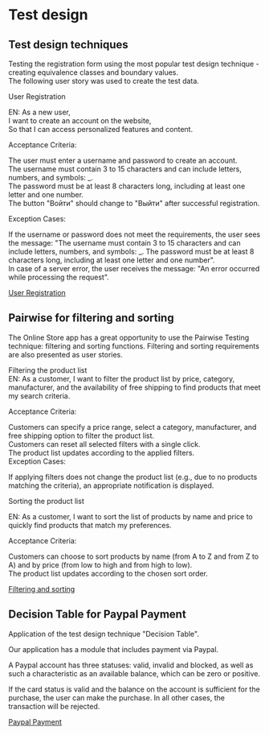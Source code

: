 # Test design
## Test design techniques  
Testing the registration form using the most popular test design technique - creating equivalence classes and boundary values.  
The following user story was used to create the test data.  

User Registration  

EN: As a new user,  
I want to create an account on the website,  
So that I can access personalized features and content.  

Acceptance Criteria:  

The user must enter a username and password to create an account.  
The username must contain 3 to 15 characters and can include letters, numbers, and symbols: _.  
The password must be at least 8 characters long, including at least one letter and one number.  
The button "Войти" should change to "Выйти" after successful registration.  

Exception Cases:  

If the username or password does not meet the requirements, the user sees the message: "The username must contain 3 to 15 characters and can include letters, numbers, and symbols: _. The password must be at least 8 characters long, including at least one letter and one number".  
In case of a server error, the user receives the message: "An error occurred while processing the request".  

[User Registration](https://github.com/Tokarevael/Testdesign/blob/main/equivalence%20classes.xlsx)

## Pairwise for filtering and sorting 

The Online Store app has a great opportunity to use the Pairwise Testing technique: filtering and sorting functions. Filtering and sorting requirements are also presented as user stories.  

Filtering the product list  
EN: As a customer, I want to filter the product list by price, category, manufacturer, and the availability of free shipping to find products that meet my search criteria.  

Acceptance Criteria:  

Customers can specify a price range, select a category, manufacturer, and free shipping option to filter the product list.  
Customers can reset all selected filters with a single click.  
The product list updates according to the applied filters.  
Exception Cases:  

If applying filters does not change the product list (e.g., due to no products matching the criteria), an appropriate notification is displayed.  

Sorting the product list  

EN: As a customer, I want to sort the list of products by name and price to quickly find products that match my preferences.  

Acceptance Criteria:  

Customers can choose to sort products by name (from A to Z and from Z to A) and by price (from low to high and from high to low).  
The product list updates according to the chosen sort order.  

[Filtering and sorting](https://github.com/Tokarevael/Testdesign/blob/main/Pairwise1.xlsx)

## Decision Table for Paypal Payment   
Application of the test design technique "Decision Table".  

Our application has a module that includes payment via Paypal.  

A Paypal account has three statuses: valid, invalid and blocked, as well as such a characteristic as an available balance, which can be zero or positive.  

If the card status is valid and the balance on the account is sufficient for the purchase, the user can make the purchase. In all other cases, the transaction will be rejected.  

[Paypal Payment](https://github.com/Tokarevael/Testdesign/blob/main/Paypal.xlsx)
